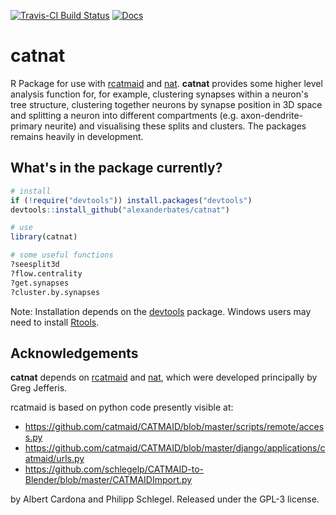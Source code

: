 [![Travis-CI Build Status](https://api.travis-ci.org/alexanderbates/catnat.svg?branch=master)](https://travis-ci.org/alexanderbates/catnat)
[![Docs](https://img.shields.io/badge/docs-100%25-brightgreen.svg)](http://jefferislab.github.io/catnat/reference/)

# catnat
R Package for use with [rcatmaid](https://github.com/jefferis/rcatmaid) and [nat](https://github.com/jefferis/rcatmaid). **catnat** provides some higher level analysis function for, for example, clustering synapses within a neuron's tree structure, clustering together neurons by synapse position in 3D space and splitting a neuron into different compartments (e.g. axon-dendrite-primary neurite) and visualising these splits and clusters. The packages remains heavily in development.

## What's in the package currently?
```r
# install
if (!require("devtools")) install.packages("devtools")
devtools::install_github("alexanderbates/catnat")

# use
library(catnat)

# some useful functions
?seesplit3d
?flow.centrality
?get.synapses
?cluster.by.synapses
```

Note: Installation depends on the [devtools](http://CRAN.R-project.org/package=devtools) package. 
Windows users may need to install [Rtools](http://www.murdoch-sutherland.com/Rtools/).

## Acknowledgements

**catnat** depends on [rcatmaid](https://github.com/jefferis/rcatmaid) and [nat](https://github.com/jefferis/nat),
which were developed principally by Greg Jefferis.

rcatmaid is based on python code presently visible at:

* https://github.com/catmaid/CATMAID/blob/master/scripts/remote/access.py
* https://github.com/catmaid/CATMAID/blob/master/django/applications/catmaid/urls.py
* https://github.com/schlegelp/CATMAID-to-Blender/blob/master/CATMAIDImport.py

by Albert Cardona and Philipp Schlegel. Released under the GPL-3 license.
